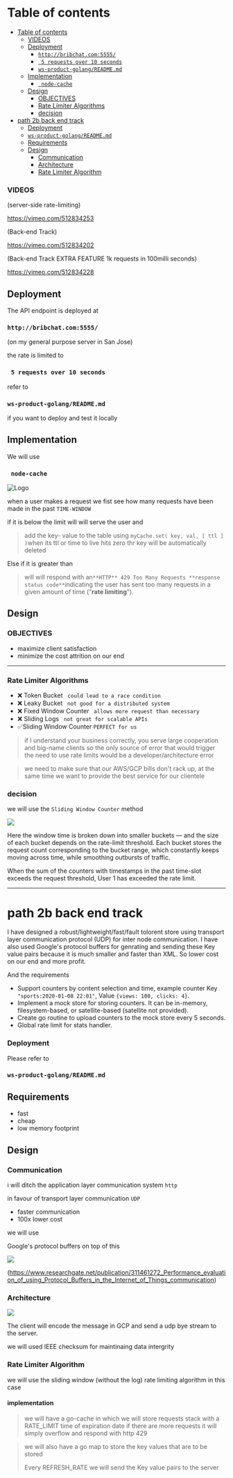 # Table of contents

- [Table of contents](#table-of-contents)
    - [VIDEOS](#videos)
  - [Deployment](#deployment)
    - [````http://bribchat.com:5555/````](#httpbribchatcom5555)
    - [```` 5 requests over 10 seconds````](#-5-requests-over-10-seconds)
    - [````ws-product-golang/README.md````](#ws-product-golangreadmemd)
  - [Implementation](#implementation)
    - [```` node-cache````](#-node-cache)
  - [Design](#design)
    - [OBJECTIVES](#objectives)
    - [Rate Limiter Algorithms](#rate-limiter-algorithms)
    - [decision](#decision)
- [path 2b back end track](#path-2b-back-end-track)
    - [Deployment](#deployment)
    - [````ws-product-golang/README.md````](#ws-product-golangreadmemd)
  - [Requirements](#requirements)
  - [Design](#design)
    - [Communication](#communication)
    - [Architecture](#architecture)
    - [Rate Limiter Algorithm](#rate-limiter-algorithm)

### VIDEOS

(server-side rate-limiting)



https://vimeo.com/512834253



(Back-end Track)



https://vimeo.com/512834202



(Back-end Track EXTRA FEATURE 1k requests in 100milli seconds)



https://vimeo.com/512834228

## Deployment

The API endpoint is deployed at 

### ````http://bribchat.com:5555/````

(on my general purpose server in San Jose)

the rate is limited to 

### ```` 5 requests over 10 seconds```` 

refer to 

### ````ws-product-golang/README.md````

if you want to deploy and test it locally



## Implementation

We will use

### ```` node-cache````

![Logo](https://raw.githubusercontent.com/node-cache/node-cache/HEAD/logo/logo.png)

when a user makes a request we fist see how many requests have been made in the past ````TIME-WINDOW````

if it is below the limit will will serve the user and



> add the key- value to the table using ````myCache.set( key, val, [ ttl ] )````when its ttl or time to live hits zero thr key will be automatically deleted



Else if it is greater than



> will will respond with an```` **HTTP** 429 Too Many Requests **response status code** ````indicating the user has sent too many requests in a given amount of time ("**rate limiting**").

## Design

### OBJECTIVES

- maximize client satisfaction
- minimize the cost attrition on our end

----

### Rate Limiter Algorithms

- ❌ Token Bucket ```` could lead to a race condition````
- ❌ Leaky Bucket ```` not good for a distributed system````
- ❌ Fixed Window Counter ```` allows more request than necessary````
- ❌ Sliding Logs ```` not great for scalable APIs````
- ✅Sliding Window Counter ````PERFECT for us````

> if I understand your business correctly,
> you serve large cooperation and big-name clients
> so the only source of error that would trigger the
> need to use rate limits would be a developer/architecture error


> we need to make sure that our AWS/GCP bills don't
> rack up, at the same time we want to provide the best
> service for our clientele

### decision

we will use the ````Sliding Window Counter```` method

![](./ws-product-nodejs/sliding_window_ctr.png)

Here the window time is broken down into smaller buckets — and the size of each bucket depends on the rate-limit
threshold. Each bucket stores the request count corresponding to the bucket range, which constantly keeps moving across
time, while smoothing outbursts of traffic.

When the sum of the counters with timestamps in the past time-slot exceeds the request threshold, User 1 has exceeded
the rate limit.

-------

# path 2b back end track

I have designed a robust/lightweight/fast/fault tolorent store using transport layer communication protocol (UDP) for inter node communication. I have also used Google's protocol buffers for genrating and sending these Key value pairs because it is much smaller and faster than XML. So lower cost on our end and more profit.



And the requirements



- Support counters by content selection and time, example counter Key `"sports:2020-01-08 22:01"`, Value `{views: 100, clicks: 4}`.
- Implement a mock store for storing counters. It can be in-memory, filesystem-based, or satellite-based (satellite not provided).
- Create go routine to upload counters to the mock store every 5 seconds.
- Global rate limit for stats handler.



### Deployment

Please refer to 

### ````ws-product-golang/README.md````


## Requirements

- fast
- cheap
- low memory footprint

## Design

### Communication

i will ditch the application layer communication system ````http````

in favour of transport layer communication   ````UDP````

- faster communication
- 100x lower cost

we will use

Google's protocol buffers on top of this

![](https://miro.medium.com/max/1400/1*2G7HXILlV5MUIHeNjiYZPA.png)

(https://www.researchgate.net/publication/311461272_Performance_evaluation_of_using_Protocol_Buffers_in_the_Internet_of_Things_communication)

### Architecture

![](./ws-product-golang/architecture.png)

The client will encode the message in GCP and send a udp bye stream to the server.

we will used IEEE checksum for maintinaing data intergrity

### Rate Limiter Algorithm

we will use the sliding window (without the log) rate limiting algorithm in this case

#### implementation

> we will have a go-cache in which we will store requests stack with a RATE_LIMIT time of expiration date  if there are more requests it will simply overflow and respond with http 429

> we will also have a go map to store the key values that are to be stored
>
> Every REFRESH_RATE we will send the Key value pairs to the server

